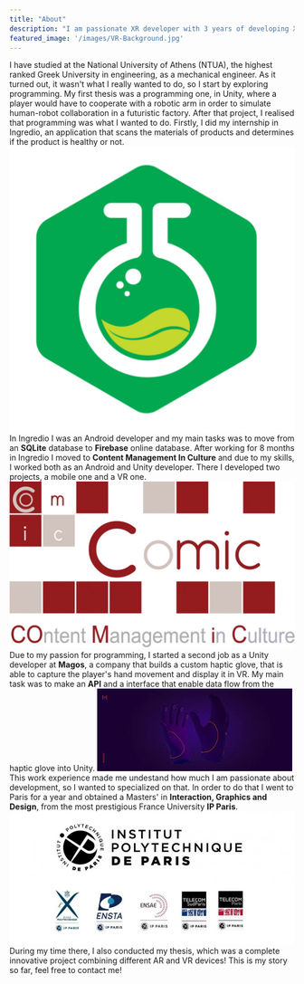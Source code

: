 ```yaml
---
title: "About"
description: "I am passionate XR developer with 3 years of developing XR and Unity applications. This blog is about showcasing previous work and as well as share my thoughts on the development process"
featured_image: '/images/VR-Background.jpg'
---
```


I have studied at the National University of Athens (NTUA), the highest ranked Greek University in engineering, as a mechanical engineer. As it turned out, it wasn't what I really wanted to do, so I start by exploring programming. My first thesis was a programming one,
in Unity, where a player would have to cooperate with a robotic arm in order to simulate human-robot collaboration in a futuristic factory. After that project, I realised that programming was what I wanted to do. Firstly,
I did my internship in Ingredio, an application that scans the materials of products and determines if the product is healthy or not. 
![alt text](https://raw.githubusercontent.com/petrosKon/Kontrazis/master/static/images/About%20-%20Ingredio%20Image.png)
In Ingredio I was an Android developer and my main tasks was to move from an **SQLite** database to **Firebase** online database. After working for 8 months in Ingredio I moved to **Content Management In Culture** and due to my skills,
I worked both as an Android and Unity developer. There I developed two projects, a mobile one and a VR one. 
![alt text](https://raw.githubusercontent.com/petrosKon/Kontrazis/master/static/images/About%20-%20Comic%20Image.jpg)
Due to my passion for programming, I started a second job as a Unity developer at **Magos**, a company that builds a custom haptic glove,
that is able to capture the player's hand movement and display it in VR. My main task was to make an **API** and a interface that enable data flow from the haptic glove into Unity.
![alt text](https://raw.githubusercontent.com/petrosKon/Kontrazis/master/static/images/About%20-%20Magos%20Image.jpg)
This work experience made me undestand how much I am passionate about development, so I wanted to specialized on that. In order to do that I went to Paris for a year and obtained
a Masters' in **Interaction, Graphics and Design**, from the most prestigious France University **IP Paris**.
![alt text](https://raw.githubusercontent.com/petrosKon/Kontrazis/master/static/images/About%20-%20IP%20Paris.jpg)
During my time there, I also conducted my thesis, which was a complete innovative project combining different AR and VR devices! This is my story so far, feel free to contact me!



